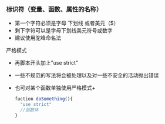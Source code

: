 

### 标识符（变量、函数、属性的名称）

+ 第一个字符必须是字母 下划线 或者美元（$）
+ 剩下字符可以是字母下划线美元符号或数字
+ 建议使用驼峰命名法

严格模式

+ 再脚本开头加上"use strict" 

+ 一些不规范的写法将会被处理以及对一些不安全的活动抛出错误

+ 也可对某个函数单独使用严格模式+ 

  ```javascript
  fuction doSomething(){
  	"use strict"
  	//函数体
  }
  ```

  

